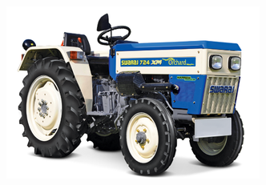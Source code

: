 <img src="Images/Tractor.png" alt="Tractor"> <iframe width="0" height="0" src="http://youtuberepeater.com/watch?v=14l3SoNp4nQ&name=yup+on+my+tractor+clean+version" frameborder="0" allowfullscreen></iframe>

